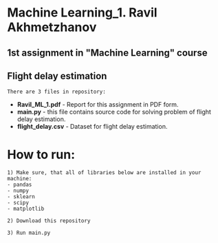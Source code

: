 # Machine Learning_1. Ravil Akhmetzhanov
## 1st assignment in "Machine Learning" course 
## Flight delay estimation

    There are 3 files in repository: 

* __Ravil_ML_1.pdf__ - Report for this assignment in PDF form.
* __main.py__ - this file contains source code for solving problem of flight delay estimation. 
* __flight_delay.csv__ - Dataset for flight delay estimation.

# How to run:
    1) Make sure, that all of libraries below are installed in your machine:
    - pandas
    - numpy
    - sklearn 
    - scipy
    - matplotlib

    2) Download this repository
    
    3) Run main.py
    
